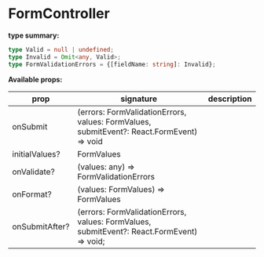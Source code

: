 # FormController

**type summary:**

```typescript
type Valid = null | undefined;
type Invalid = Omit<any, Valid>;
type FormValidationErrors = {[fieldName: string]: Invalid};
```

**Available props:**

| prop           | signature | description | 
| -------------- | --- | --- |
| onSubmit       | (errors: FormValidationErrors, values: FormValues, submitEvent?: React.FormEvent<any>) => void |
| initialValues? | FormValues | 
| onValidate?    | (values: any) => FormValidationErrors |
| onFormat?      | (values: FormValues) => FormValues | 
| onSubmitAfter? | (errors: FormValidationErrors, values: FormValues, submitEvent?: React.FormEvent<any>) => void; |

